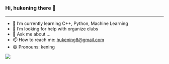 ### Hi, hukening there 👋

---

- 🌱 I’m currently learning C++, Python, Machine Learning
- 🤔 I’m looking for help with organize clubs
- 💬 Ask me about ...
- 📫 How to reach me: hukening8@gmail.com
- 😄 Pronouns: kening

![](https://github-readme-stats.vercel.app/api?username=Tokyo469)
